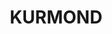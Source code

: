 ---
lastmod: '2025-04-06T06:05:20+00:00'
latitude: -33.554839
layout: suburb
longitude: 150.692086
postcode: '2757'
state: NSW
title: KURMOND
url: /nsw/kurmond/
---